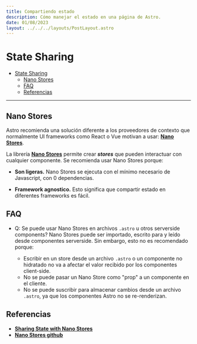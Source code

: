 ```yaml
---
title: Compartiendo estado
description: Cómo manejar el estado en una página de Astro.
date: 01/08/2023
layout: ../../../layouts/PostLayout.astro
---
```


# State Sharing

<!--toc:start-->
- [State Sharing](#state-sharing)
  - [Nano Stores](#nano-stores)
  - [FAQ](#faq)
  - [Referencias](#referencias)
<!--toc:end-->

---

## Nano Stores

Astro recomienda una solución diferente a los proveedores de contexto que
normalmente UI frameworks como React o Vue motivan a usar: [**Nano Stores**](https://github.com/nanostores/nanostores).

La librería [**Nano Stores**](https://github.com/nanostores/nanostores) permite
crear ***stores*** que pueden interactuar con cualquier componente. Se recomienda
usar Nano Stores porque:

- **Son ligeras.** Nano Stores se ejecuta con el mínimo necesario de Javascript,
  con 0 dependencias.

- **Framework agnostico.** Esto significa que compartir estado en diferentes
  frameworks es fácil.

## FAQ

- Q: Se puede usar Nano Stores en archivos `.astro` u otros serverside components?
Nano Stores puede ser importado, escrito para y leído desde componentes serverside.
Sin embargo, esto no es recomendado porque:

  - Escribir en un store desde un archivo `.astro` o un componente no hidratado
  no va a afectar el valor recibido por los componentes client-side.
  - No se puede pasar un Nano Store como "prop" a un componente en el cliente.
  - No se puede suscribir para almacenar cambios desde un archivo `.astro`,
  ya que los componentes Astro no se re-renderizan.

## Referencias

- [**Sharing State with Nano Stores**](https://docs.astro.build/en/core-concepts/sharing-state/)
- [**Nano Stores github**](https://github.com/nanostores/nanostores#guide)
